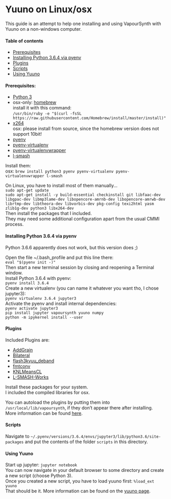 # Yuuno on Linux/osx
This guide is an attempt to help one installing and using VapourSynth with Yuuno on a non-windows computer.

#### Table of contents
+ [Prerequisites](#prerequisites)
+ [Installing Python 3.6.4 via pyenv](#installing-python-3.6.4-via-pyenv)
+ [Plugins](#plugins)
+ [Scripts](#scripts)
+ [Using Yuuno](#using-yuuno)

#### Prerequisites:
+ [Python 3](https://www.python.org/)
+ osx-only: [homebrew](https://brew.sh/)  
  install it with this command:  
  `/usr/bin/ruby -e "$(curl -fsSL https://raw.githubusercontent.com/Homebrew/install/master/install)"`  
+ [x264](https://www.videolan.org/developers/x264.html)  
  osx: please install from source, since the homebrew version does not support 10bit!  
+ [pyenv](https://github.com/pyenv/pyenv)
+ [pyenv-virtualenv](https://github.com/pyenv/pyenv-virtualenv)
+ [pyenv-virtualenvwrapper](https://github.com/pyenv/pyenv-virtualenvwrapper)
+ [l-smash](https://github.com/l-smash/l-smash)

Install them:  
osx: `brew install python3 pyenv pyenv-virtualenv pyenv-virtualenvwrapper l-smash`  

On Linux, you have to install most of them manually...  
`sudo apt-get update`  
`sudo apt-get install -y build-essential checkinstall git libfaac-dev libgpac-dev libmp3lame-dev libopencore-amrnb-dev libopencore-amrwb-dev librtmp-dev libtheora-dev libvorbis-dev pkg-config texi2html yasm zlib1g-dev python3 libx264-dev`  
Then install the packages that I included.  
They may need some additional configuration apart from the usual CMMI process.

#### Installing Python 3.6.4 via pyenv
Python 3.6.6 apparently does not work, but this version does ;)  

Open the file ~/.bash_profile and put this line there:  
`eval "$(pyenv init -)"`  
Then start a new terminal session by closing and reopening a Terminal window.  
Install Python 3.6.4 with pyenv:  
`pyenv install 3.6.4`  
Create a new virtualenv (you can name it whatever you want tho, I chose jupyter3):  
`pyenv virtualenv 3.6.4 jupyter3`  
Activate the pyenv and install internal dependencies:  
`pyenv activate jupyter3`  
`pip install jupyter vapoursynth yuuno numpy`  
`python -m ipykernel install --user`  

#### Plugins
Included Plugins are:  
+ [AddGrain](https://github.com/HomeOfVapourSynthEvolution/VapourSynth-AddGrain)
+ [Bilateral](https://github.com/HomeOfVapourSynthEvolution/VapourSynth-Bilateral)
+ [flash3kyuu_deband](https://github.com/SAPikachu/flash3kyuu_deband)
+ [fmtconv](https://github.com/EleonoreMizo/fmtconv)
+ [KNLMeansCL](https://github.com/Khanattila/KNLMeansCL)
+ [L-SMASH-Works](https://github.com/VFR-maniac/L-SMASH-Works)  

Install these packages for your system.  
I included the compiled libraries for osx.  

You can autoload the plugins by putting them into `/usr/local/lib/vapoursynth`, if they don’t appear there after installing.  
More information can be found [here](http://www.vapoursynth.com/doc/autoloading.html#linux).

#### Scripts
Navigate to `~/.pyenv/versions/3.6.4/envs/jupyter3/lib/python3.6/site-packages` and put the contents of the folder `scripts` in this directory.  

#### Using Yuuno
Start up jupyter: `jupyter notebook`  
You can now navigate in your default browser to some directory and create a new script (choose Python 3).  
Once you created a new script, you have to load yuuno first: `%load_ext yuuno`  
That should be it. More information can be found on the [yuuno page](yuuno.encode.moe/readme.html).
